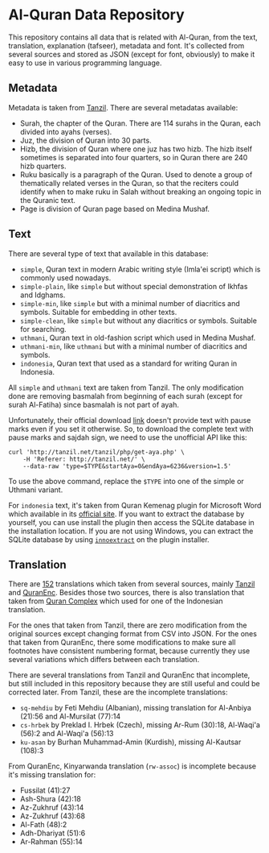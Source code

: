 # Al-Quran Data Repository

This repository contains all data that is related with Al-Quran, from the text, translation, explanation
(tafseer), metadata and font. It's collected from several sources and stored as JSON (except for font,
obviously) to make it easy to use in various programming language.

## Metadata

Metadata is taken from [Tanzil][tanzil-meta]. There are several metadatas available:

- Surah, the chapter of the Quran. There are 114 surahs in the Quran, each divided into ayahs (verses).
- Juz, the division of Quran into 30 parts.
- Hizb, the division of Quran where one juz has two hizb. The hizb itself sometimes is separated into four 
  quarters, so in Quran there are 240 hizb quarters.
- Ruku basically is a paragraph of the Quran. Used to denote a group of thematically related verses in the
  Quran, so that the reciters could identify when to make ruku in Salah without breaking an ongoing topic
  in the Quranic text.
- Page is division of Quran page based on Medina Mushaf.

## Text

There are several type of text that available in this database:

- `simple`, Quran text in modern Arabic writing style (Imla'ei script) which is commonly used nowadays.
- `simple-plain`, like `simple` but without special demonstration of Ikhfas and Idghams.
- `simple-min`, like `simple` but with a minimal number of diacritics and symbols. Suitable for
   embedding in other texts.
- `simple-clean`, like `simple` but without any diacritics or symbols. Suitable for searching.
- `uthmani`, Quran text in old-fashion script which used in Medina Mushaf.
- `uthmani-min`, like `uthmani` but with a minimal number of diacritics and symbols.
- `indonesia`, Quran text that used as a standard for writing Quran in Indonesia.

All `simple` and `uthmani` text are taken from Tanzil. The only modification done are removing basmalah
from beginning of each surah (except for surah Al-Fatiha) since basmalah is not part of ayah.

Unfortunately, their official download [link][tanzil-text-download] doesn't provide text with pause marks 
even if you set it otherwise. So, to download the complete text with pause marks and sajdah sign, we need
to use the unofficial API like this:

```
curl 'http://tanzil.net/tanzil/php/get-aya.php' \
	-H 'Referer: http://tanzil.net/' \
	--data-raw 'type=$TYPE&startAya=0&endAya=6236&version=1.5'
```

To use the above command, replace the `$TYPE` into one of the simple or Uthmani variant.

For `indonesia` text, it's taken from Quran Kemenag plugin for Microsoft Word which available in its
[official site][kemenag-quran]. If you want to extract the database by yourself, you can use install the
plugin then access the SQLite database in the installation location. If you are not using Windows, you can
extract the SQLite database by using [`innoextract`][innoextract] on the plugin installer.

## Translation

There are [152](translation) translations which taken from several sources, mainly [Tanzil][tanzil-trans-download] 
and [QuranEnc][quranenc]. Besides those two sources, there is also translation that taken from
[Quran Complex][quran-complex] which used for one of the Indonesian translation.

For the ones that taken from Tanzil, there are zero modification from the original sources except changing
format from CSV into JSON. For the ones that taken from QuranEnc, there some modifications to make sure all
footnotes have consistent numbering format, because currently they use several variations which differs
between each translation.

There are several translations from Tanzil and QuranEnc that incomplete, but still included in this repository
because they are still useful and could be corrected later. From Tanzil, these are the incomplete translations:

- `sq-mehdiu` by Feti Mehdiu (Albanian), missing translation for Al-Anbiya (21):56 and Al-Mursilat (77):14
- `cs-hrbek` by Preklad I. Hrbek (Czech), missing Ar-Rum (30):18, Al-Waqi'a (56):2 and Al-Waqi'a (56):13
- `ku-asan` by Burhan Muhammad-Amin (Kurdish), missing Al-Kautsar (108):3

From QuranEnc, Kinyarwanda translation (`rw-assoc`) is incomplete because it's missing translation for:

- Fussilat (41):27
- Ash-Shura (42):18
- Az-Zukhruf (43):14
- Az-Zukhruf (43):68
- Al-Fath (48):2
- Adh-Dhariyat (51):6
- Ar-Rahman (55):14

[tanzil-meta]: http://tanzil.net/docs/quran_metadata
[tanzil-text-download]: http://tanzil.net/pub/download/download.htm
[tanzil-trans-download]: http://tanzil.net/trans/
[quranenc]: https://quranenc.com/en/home
[quran-complex]: https://qurancomplex.gov.sa/kfgqpc-quran-translate/
[kemenag-quran]: https://lajnah.kemenag.go.id/unduhan/category/1-qkiw
[innoextract]: https://constexpr.org/innoextract/
